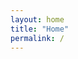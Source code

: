 ```yaml
---
layout: home
title: "Home"
permalink: /
---
```

<!-- Home layout handles the HTML; this MD file just routes '/' -->
